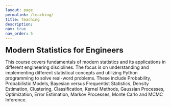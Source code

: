```yaml
---
layout: page
permalink: /teaching/
title: teaching
description:
nav: true
nav_order: 5
---
```


<p><strong style="font-size: 24px;">Modern Statistics for Engineers</strong></p>

This course covers fundamentals of modern statistics and its applications in different engineering disciplines. The focus is on understanding and implementing different statistical concepts and utilizing Python programming to solve real-word problems. These include Probability, Probabilistic Models, Bayesian versus Frequentist Statistics, Density Estimation, Clustering, Classification, Kernel Methods, Gaussian Processes, Optimization, Error Estimation, Markov Processes, Monte Carlo and MCMC Inference.<br><br>


